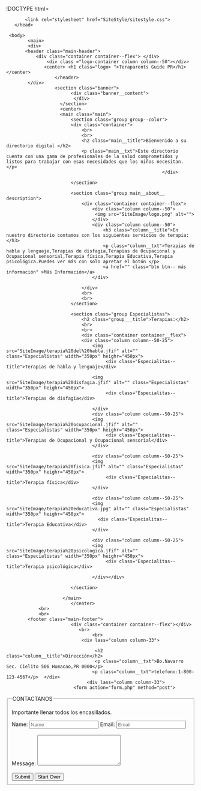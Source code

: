 !DOCTYPE html>
 <html lang="es"> 
       <head>   
            <title>Teraparents Guide PR</title> 
           <meta charset="utf-8">
           
           <link rel="stylesheet" href="SiteStyle/sitestyle.css">
       </head> 
                                  
     <body>
            <main>
            <div>
           <header class="main-header">
               <div class="container container--flex"> </div>
                   <div class ="logo-container column column--50"></div> 
                  <center> <h1 class="logo> ">Teraparents Guide PR</h1></center>
                      </header>
            </div>
                      <section class="banner">
                            <div class="banner__content">
                             </div>
                        </section> 
                        <center>
                        <main class="main">
                            <section class="group group--color">
                            <div class="container">
                                <br>
                                <br>
                                <h2 class="main__title">Bienvenido a su directorio digital </h2>
                                <p class="main__txt">Este directorio cuenta con una gama de profesionales de la salud comprometidos y listos para trabajar con esas necesidades que los niños necesitan. </p>
                                                              </div> 
                                 
                            </section>
                            
                            <section class="group main__about__ description">
                                <div class="container container--flex">
                                    <div class="column column--50">
                                     <img src="SiteImage/logo.png" alt="">   
                                    </div>
                                    <div class="column column--50">
                                        <h3 class="column__title">En nuestro directorio contamos con los siguientes servicios de terapia:</h3> 
                                        <p class="column__txt">Terapias de habla y lenguaje,Terapias de disfagia,Terapias de Ocupacional y Ocupacional sensorial,Terapia física,Terapia Educativa,Terapia psicológica.Puedes ver más con solo apretar el botón </p>
                                        <a href="" class="btn btn-- más información" >Más Información</a>
                                    </div>
                                                            
                                </div>
                                <br>
                                <br>
                            </section>
                                                    
                            <section class="group Especialistas">
                                <h2 class="group___title">Terapias:</h2>
                                <br>
                                <br>
                                <div class="container container__flex">
                                <div class="column column--50-25">
                                    <img src="SiteImage/terapia%20del%20habla.jfif" alt="" class="Especialistas" width="350px" heighr="450px">
                                         <div class="Especialitas--title">Terapias de habla y lenguaje</div>
                                    
                                    <img src="SiteImage/terapia%20disfagia.jfif" alt="" class="Especialistas" width="350px" heighr="450px">
                                         <div class="Especialitas--title">Terapias de disfagia</div>
                                    
                                    </div>
                                    <div class="column column--50-25">
                                    <img src="SiteImage/terapia%20ocupacional.jfif" alt="" class="Especialistas" width="350px" heighr="450px">
                                         <div class="Especialitas--title">Terapias de Ocupacional y Ocupacional sensorial</div>
                                    </div>
                                    
                                    <div class="column column--50-25">
                                    <img src="SiteImage/terapia%20fisica.jfif" alt="" class="Especialistas" width="350px" heighr="450px">
                                         <div class="Especialitas--title">Terapia física</div>
                                    </div>
                                        
                                    <div class="column column--50-25">
                                    <img src="SiteImage/terapia%20educativa.jpg" alt="" class="Especialistas" width="350px" heighr="450px">
                                      <div class="Especialitas--title">Terapia Educativa</div>
                                    </div>
                                    
                                    <div class="column column--50-25">
                                    <img src="SiteImage/terapia%20psicologica.jfif" alt="" class="Especialistas" width="350px" heighr="450px">
                                         <div class="Especialitas--title">Terapia psicológica</div>
                                        
                                    </div></div>
                                                                                  
                            </section>
                               
                         </main>
                            </center>
                <br>
                <br>
            <footer class="main-footer">
                            <div class="container container--flex"></div>
                               <br>               
                                    <br>
                                <div lass="column column-33">
                                    
                                     <h2 class="column__title">Dirección</h2>
                                     <p class="column__txt">Bo.Navarro Sec. Cielito 506 Humacao,PR 0000</p>
                                    <p class="column__txt">telefono:1-800-123-4567</p>  </div>
                                  <div lass="column column-33"> 
                             <form action="form.php" method="post">
   <fieldset> 
    <legend> CONTACTANOS</legend>
    <P>Importante llenar todos los encasillados.</P>
    <label for="name">Name: </label>
    <input type="text" name="Name" placeholder="Name">
    <label for="Email">Email:</label>
     <input type="text" name="Email" placeholder="Email">
       <br>
       <br>
    <label for="comments">Message:</label>
         <textarea cols="25" rows="5" name="comments"required></textarea>
       <br>
       <br>
        <input type="button" value="Submit" id="boton">
     <input type="button" value="Start Over" id="boton">  
       </fieldset></form>
                </div>        </footer>
         </main>
                </body>
     </html>
                
